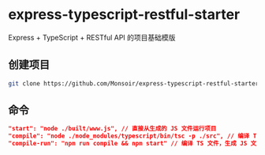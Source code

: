 # express-typescript-restful-starter

Express + TypeScript + RESTful API 的项目基础模版

## 创建项目

```sh
git clone https://github.com/Monsoir/express-typescript-restful-starter.git <project name>
```

## 命令

```json
"start": "node ./built/www.js", // 直接从生成的 JS 文件运行项目
"compile": "node ./node_modules/typescript/bin/tsc -p ./src", // 编译 TS 文件生成 JS
"compile-run": "npm run compile && npm start" // 编译 TS 文件，生成 JS 文件后，运行项目
```

